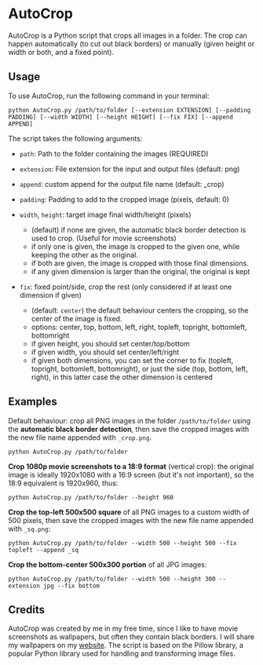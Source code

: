 
# AutoCrop
AutoCrop is a Python script that crops all images in a folder. The crop can happen automatically (to cut out black borders) or manually (given height or width or both, and a fixed point).

## Usage
To use AutoCrop, run the following command in your terminal:

    python AutoCrop.py /path/to/folder [--extension EXTENSION] [--padding PADDING] [--width WIDTH] [--height HEIGHT] [--fix FIX] [--append APPEND]

The script takes the following arguments:
- `path`: Path to the folder containing the images (REQUIRED)
- `extension`: File extension for the input and output files (default: png)
- `append`: custom append for the output file name (default: _crop)
- `padding`: Padding to add to the cropped image (pixels, default: 0)
- `width`, `height`: target image final width/height (pixels)
	-  (default) if none are given, the automatic black border detection is used to crop. (Useful for movie screenshots)
	- if only one is given, the image is cropped to the given one, while keeping the other as the original.
	- if both are given, the image is cropped with those final dimensions.
	- if any given dimension is larger than the original, the original is kept

- `fix`: fixed point/side, crop the rest (only considered if at least one dimension if given)
	- (default: `center`) the default behaviour centers the cropping, so the center of the image is fixed.
	- options: center, top, bottom, left, right, topleft, topright, bottomleft, bottomright
	- if given height, you should set center/top/bottom
	- if given width, you should set center/left/right
	- if given both dimensions, you can set the corner to fix (topleft, topright, bottomleft, bottomright), or just the side (top, bottom, left, right), in this latter case the other dimension is centered

## Examples
Default behaviour: crop all PNG images in the folder `/path/to/folder` using the **automatic black border detection**, then save the cropped images with the new file name appended with `_crop.png`.

    python AutoCrop.py /path/to/folder

**Crop 1080p movie screenshots to a 18:9 format** (vertical crop): the original image is ideally 1920x1080 with a 16:9 screen (but it's not important), so the 18:9 equivalent is 1920x960, thus:

    python AutoCrop.py /path/to/folder --height 960

**Crop the top-left 500x500 square** of all PNG images to a custom width of 500 pixels, then save the cropped images with the new file name appended with `_sq.png`:

    python AutoCrop.py /path/to/folder --width 500 --height 500 --fix topleft --append _sq

**Crop the bottom-center 500x300 portion** of all JPG images:

    python AutoCrop.py /path/to/folder --width 500 --height 300 --extension jpg --fix bottom

## Credits
AutoCrop was created by me in my free time, since I like to have movie screenshots as wallpapers, but often they contain black borders. I will share my wallpapers on my [website](https://thefacc.github.io). The script is based on the Pillow library, a popular Python library used for handling and transforming image files.

